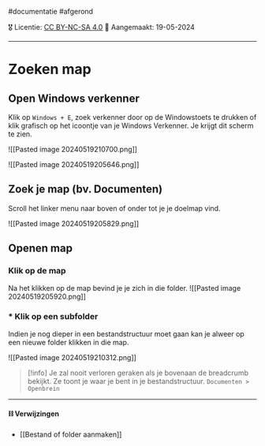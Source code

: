 #documentatie  #afgerond 

🎖️ Licentie: [CC BY-NC-SA 4.0](https://creativecommons.org/licenses/by-nc-sa/4.0/)
📅 Aangemaakt: 19-05-2024

---
# Zoeken map
## Open Windows verkenner
Klik op `Windows + E`, zoek verkenner door op de Windowstoets te drukken of klik grafisch op het icoontje van je Windows Verkenner. Je krijgt dit scherm te zien.

![[Pasted image 20240519210700.png]]

![[Pasted image 20240519205646.png]]


## Zoek je map (bv. Documenten)
Scroll het linker menu naar boven of onder tot je je doelmap vind. 

![[Pasted image 20240519205829.png]]

## Openen map
### Klik op de map
Na het klikken op de map bevind je je zich in die folder. 
![[Pasted image 20240519205920.png]]

### * Klik op een subfolder
Indien je nog dieper in een bestandstructuur moet gaan kan je alweer op een nieuwe folder klikken in die map.

![[Pasted image 20240519210312.png]]


> [!info] 
> Je zal nooit verloren geraken als je bovenaan de breadcrumb bekijkt. Ze toont je waar je bent in je bestandstructuur.  `Documenten > Openbrein`

---
#### ⛓️ Verwijzingen
* [[Bestand of folder aanmaken]]